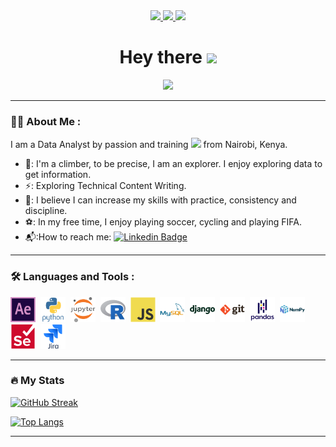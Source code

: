 
<div id="badges" align="center">
 <a href="https://www.linkedin.com/in/troye-gilbert-94663a1a7"/> 
  <img src="https://img.shields.io/badge/LinkedIn-blue?style=for-the-badge&logo=linkedin&logoColor=white"/>
 </a>
 <a href="https://dev.to/troyegilbert">
  <img src="https://img.shields.io/badge/Dev-black?style=for-the-badge&logo=dev&logoColor=white"/>
 </a>
 <a href="https://twitter.com/troyegilbert">
  <img src="https://img.shields.io/badge/Twitter-blue?style=for-the-badge&logo=twitter&logoColor=white"/>
  </a>
       
</div>

<h1 align="center">
  Hey there
  <img src="https://media.giphy.com/media/hvRJCLFzcasrR4ia7z/giphy.gif" width="30px"/>
</h1>

<div align="center">
  <img src="https://media.giphy.com/media/3oKIPEqDGUULpEU0aQ/giphy.gif"/>
</div>

---

### :man_technologist: About Me :
I am a Data Analyst by passion and training <img src="https://media.giphy.com/media/WUlplcMpOCEmTGBtBW/giphy.gif" width="30"> from Nairobi, Kenya.

- 🔭: I'm a climber, to be precise, I am an explorer. I enjoy exploring data to get information.
- ⚡: Exploring Technical Content Writing.
- 🌱: I believe I can increase my skills with practice, consistency and discipline.
- ⚽: In my free time, I enjoy playing soccer, cycling and playing FIFA.
- 📬:How to reach me: [![Linkedin Badge](https://img.shields.io/badge/-troyegilbert-blue?style=flat&logo=Linkedin&logoColor=white)](https://www.linkedin.com/in/troye-gilbert-94663a1a7)

---

### :hammer_and_wrench: Languages and Tools :
<div>
  <img src="https://github.com/devicons/devicon/blob/master/icons/aftereffects/aftereffects-original.svg" title="AfterEffects" alt="AfterEffects" width="40" height="40"/>&nbsp;
  <img src="https://github.com/devicons/devicon/blob/master/icons/python/python-original-wordmark.svg" title="Python" alt="Python" width="40" height="40"/>&nbsp;
  <img src="https://github.com/devicons/devicon/blob/master/icons/jupyter/jupyter-original-wordmark.svg" title="Jupyter" alt="Jupyter" width="40" height="40"/>&nbsp;
   <img src="https://github.com/devicons/devicon/blob/master/icons/r/r-original.svg" title="R" alt="R" width="40" height="40"/>&nbsp;
  <img src="https://github.com/devicons/devicon/blob/master/icons/javascript/javascript-original.svg" title="JavaScript" alt="JavaScript" width="40" height="40"/>&nbsp;
  <img src="https://github.com/devicons/devicon/blob/master/icons/mysql/mysql-original-wordmark.svg" title="MySQL" alt="MySQL" width="40" height="40"/>&nbsp;
  <img src="https://github.com/devicons/devicon/blob/master/icons/django/django-plain-wordmark.svg" title="Django" alt="Django" width="40" height="40"/>&nbsp;
  <img src="https://github.com/devicons/devicon/blob/master/icons/git/git-original-wordmark.svg" title="Git" alt="Git" width="40" height="40"/>&nbsp;
  <img src="https://github.com/devicons/devicon/blob/master/icons/pandas/pandas-original-wordmark.svg" title="Pandas" alt="Pandas" width="40" height="40"/>&nbsp;
  <img src="https://github.com/devicons/devicon/blob/master/icons/numpy/numpy-original-wordmark.svg" title="Numpy" alt="Numpy" width="40" height="40"/>&nbsp;
  <img src="https://github.com/devicons/devicon/blob/master/icons/selenium/selenium-original.svg" title="Selenium" alt="Selenium" width="40" height="40"/>&nbsp;
  <img src="https://github.com/devicons/devicon/blob/master/icons/jira/jira-original-wordmark.svg" title="Jira" alt="Jira" width="40" height="40"/>&nbsp;
</div>

---

### :fire: My Stats
[![GitHub Streak](http://github-readme-streak-stats.herokuapp.com?user=franchiseBoyz&theme=black-ice&hide_border=true&date_format=M%20j%5B%2C%20Y%5D&background=000000)](https://git.io/streak-stats)

[![Top Langs](https://github-readme-stats.vercel.app/api/top-langs/?username=franchiseBoyz&layout=compact&theme=vision-friendly-dark)](https://github.com/anuraghazra/github-readme-stats)

---



